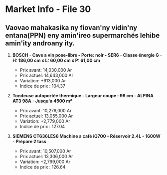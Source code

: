 # Market Info - File 30

## Vaovao mahakasika ny fiovan'ny vidin'ny entana(PPN) eny amin'ireo supermarchés lehibe amin'ity androany ity.

1. **BOSCH - Cave a vin pose-libre - Porte: noir - SER6 - Classe énergie G - H: 186,00 cm x L: 60,00 cm x P: 61,00 cm**
   - Prix avant: 14,030,000 Ar
   - Prix actuel: 14,643,000 Ar
   - Variation: +613,000 Ar
   - Indice de prix : 104.37

2. **Tondeuse autoportée thermique - Largeur coupe : 98 cm - ALPINA AT3 98A - Jusqu'a 4500 m²**
   - Prix avant: 10,276,000 Ar
   - Prix actuel: 13,055,000 Ar
   - Variation: +2,779,000 Ar
   - Indice de prix : 127.04

3. **SIEMENS CT636LES6 Machine a café iQ700 - Réservoir 2.4L - 1600W - Prépare 2 tass**
   - Prix avant: 10,507,000 Ar
   - Prix actuel: 13,306,000 Ar
   - Variation: +2,799,000 Ar
   - Indice de prix : 126.64

